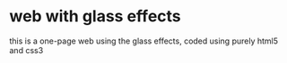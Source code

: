 # web with glass effects
this is a one-page web using the glass effects, coded using purely html5 and css3
